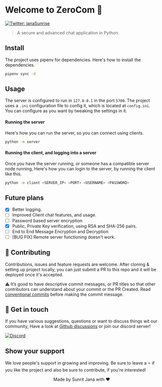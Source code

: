 # Welcome to ZeroCom 👋
[![Twitter: janaSunrise](https://img.shields.io/twitter/follow/janaSunrise.svg?style=social)](https://twitter.com/janaSunrise)

> A secure and advanced chat application in Python.

## Install

The project uses pipenv for dependencies. Here's how to install the dependencies.

```sh
pipenv sync -d
```

## Usage

The server is configured to run in `127.0.0.1` in the port `5700`. The project uses a `.ini`
configuration file to config it, which is located at `config.ini`. You can configure as
you want by tweaking the settings in it.

#### Running the server

Here's how you can run the server, so you can connect using clients.

```sh
python -m server
```

#### Running the client, and logging into a server

Once you have the server running, or someone has a compatible server node running,
Here's how you can login to the server, by running the client like this.

```sh
python -m client <SERVER_IP> <PORT> <USERNAME> <PASSWORD>
```

## Future plans

- [x] Better logging.
- [ ] Improved Client chat features, and usage.
- [ ] Password based server encryption
- [x] Public, Private Key verification, using RSA and SHA-256 pairs.
- [ ] End to End Message Encryption and Decryption
- [ ] [BUG FIX] Remote server functioning doesn't work.

## 🤝 Contributing

Contributions, issues and feature requests are welcome. After cloning & setting up project locally, you can just submit 
a PR to this repo and it will be deployed once it's accepted.

⚠️ It’s good to have descriptive commit messages, or PR titles so that other contributors can understand about your 
commit or the PR Created. Read [conventional commits](https://www.conventionalcommits.org/en/v1.0.0-beta.3/) before 
making the commit message.

## 💬 Get in touch

If you have various suggestions, questions or want to discuss things wit our community, Have a look at
[Github discussions](https://github.com/janaSunrise/useful-python-snippets/discussions) or join our discord server!

[![Discord](https://discordapp.com/api/guilds/695008516590534758/widget.png?style=shield)](https://discord.gg/cSC5ZZwYGQ)

## Show your support

We love people's support in growing and improving. Be sure to leave a ⭐️ if you like the project and 
also be sure to contribute, if you're interested!

<div align="center">
  Made by Sunrit Jana with ❤️
</div>
